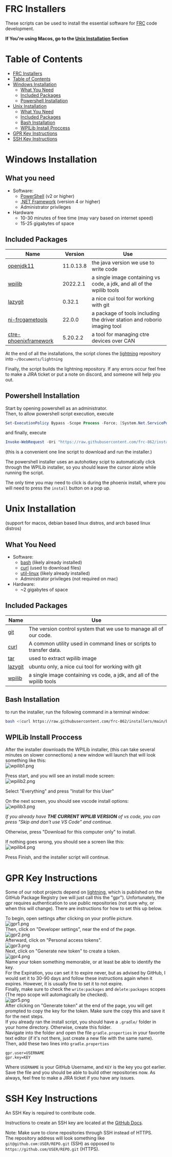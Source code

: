 # FRC Installers

These scripts can be used to install the essential software for [FRC](https://www.firstinspires.org/robotics/frc) code development.

**If You're using Macos, go to the [Unix Installation](#unix-installation) Section**

# Table of Contents

- [FRC Installers](#frc-installers)
- [Table of Contents](#table-of-contents)
- [Windows Installation](#windows-installation)
    - [What You Need](#what-you-need)
    - [Included Packages](#included-packages)
    - [Powershell Installation](#powershell-installation)
- [Unix Installation](#unix-installation)
    - [What You Need](#what-you-need-1)
    - [Included Packages](#included-packages-1)
    - [Bash Installation](#bash-installation)
    - [WPILib Install Proccess](#wpilib-install-proccess)
- [GPR Key Instructions](#gpr-key-instructions)
- [SSH Key Instructions](#ssh-key-instructions)

# Windows Installation

## What you need

- Software:
    - [PowerShell](https://github.com/PowerShell/PowerShell) (v2 or higher)
    - [.NET Framework](https://dotnet.microsoft.com/en-us/download/dotnet-framework) (version 4 or higher)
    - Administrator privileges
- Hardware
    - 10-30 minutes of free time (may vary based on internet speed)
    - 15-25 gigabytes of space

## Included Packages

Name | Version | Use
--- | --- | ---
[openjdk11](https://github.com/openjdk/) | 11.0.13.8 | the java version we use to write code
[wpilib](https://github.com/wpilibsuite/allwpilib) | 2022.2.1 | a single image containing vs code, a jdk, and all of the wpilib tools
[lazygit](https://github.com/jesseduffield/lazygit) | 0.32.1 | a nice cui tool for working with git
[ni-frcgametools](https://www.ni.com/en-us/support/downloads/drivers/download.frc-game-tools.html) | 22.0.0 | a package of tools including the driver station and roborio imaging tool
[ctre-phoenixframework](https://github.com/CrossTheRoadElec/Phoenix-Releases/releases) | 5.20.2.2 | a tool for managing ctre devices over CAN

At the end of all the installations, the script clones the [lightning](https://github.com/frc-862/lightning) repository into `~/Documents/lightning`

Finally, the script builds the lightning repository. If any errors occur feel free to make a JIRA ticket or put a note on discord, and someone will help you out.

## Powershell Installation

Start by opening powershell as an administrator.  
Then, to allow powershell script execution, execute

```PowerShell
Set-ExecutionPolicy Bypass -Scope Process -Force; [System.Net.ServicePointManager]::SecurityProtocol = [System.Net.ServicePointManager]::SecurityProtocol -bor 3072; 
```

and finally, execute

```PowerShell
Invoke-WebRequest -Uri "https://raw.githubusercontent.com/frc-862/installers/main/powershellInstaller.ps1" -OutFile ".\install.ps1"; Invoke-WebRequest -Uri "https://raw.githubusercontent.com/frc-862/installers/main/bashInstaller.sh" -OutFile ".\bashInstaller.sh"; .\install.ps1 --fallback_wpilib; rm .\install.ps1; rm .\bashInstaller.sh
```

(this is a convenient one line script to download and run the installer.)

The powershell installer uses an autohotkey scipt to automatically click through the WPILib installer, so you should leave the cursor alone while running the script.

The only time you may need to click is during the phoenix install, where you will need to press the `install` button on a pop up.

# Unix Installation

(support for macos, debian based linux distros, and arch based linux distros)

## What You Need

- Software:
    - [bash](https://www.gnu.org/software/bash/) (likely already installed)
    - [curl](https://curl.se/download.html) (used to download files)
    - [util-linux](https://github.com/util-linux/util-linux) (likely already installed)
    - Administrator privileges (not required on mac)
- Hardware:
    - ~2 gigabytes of space

## Included Packages

Name | Use
--- | ---
[git](https://git-scm.com/) | The version control system that we use to manage all of our code.
[curl](https://curl.se/download.html) | A common utility used in command lines or scripts to transfer data.
[tar](https://www.gnu.org/software/tar/) | used to extract wpilib image
[lazygit](https://github.com/jesseduffield/lazygit) | ubuntu only, a nice cui tool for working with git
[wpilib](https://github.com/wpilibsuite/allwpilib) | a single image containing vs code, a jdk, and all of the wpilib tools

## Bash Installation

to run the installer, run the following command in a terminal window:

```bash
bash <(curl https://raw.githubusercontent.com/frc-862/installers/main/bashInstaller.sh)
```

## WPILib Install Proccess

After the installer downloads the WPILib installer, (this can take several minutes on slower connections) a new window will launch that will look something like this:  
![wpilib1.png](./assets/wpilib1.png)

Press start, and you will see an install mode screen:  
![wpilib2.png](./assets/wpilib2.png)  

Select "Everything" and press "Install for this User"

On the next screen, you should see vscode install options:  
![wpilib3.png](./assets/wpilib3.png)

*If you already have **THE CURRENT WPILIB VERSION** of vs code, you can press "Skip and don't use VS Code" and continue.*

Otherwise, press "Download for this computer only" to install.

If nothing goes wrong, you should see a screen like this:  
![wpilib4.png](./assets/wpilib4.png)

Press Finish, and the installer script will continue.

# GPR Key Instructions

Some of our robot projects depend on [lightning](https://github.com/frc-862/lightning), which is published on the GitHub Package Registry (we will just call this the "gpr"). Unfortunately, the gpr requires authentication to use public repositories (not sure why, or when this will change). There are instructions for how to set this up below.

To begin, open settings after clicking on your profile picture.  
![gpr1.png](./assets/gpr1.png)  
Then, click on "Developer settings", near the end of the page.  
![gpr2.png](./assets/gpr2.png)  
Afterward, click on "Personal access tokens".  
![gpr3.png](./assets/gpr3.png)  
Next, click on "Generate new token" to create a token.  
![gpr4.png](./assets/gpr4.png)  
Name your token something memorable, or at least be able to identify the key.  
For the Expiration, you can set it to expire never, but as advised by GitHub, I would set it to 30-90 days and follow these instructions again when it expires. However, it is usually fine to set it to not expire.  
Finally, make sure to check the `write:packages` and `delete:packages` scopes (The repo scope will automagically be checked).  
![gpr5.png](./assets/gpr5.png)  
After clicking on "Generate token" at the end of the page, you will get prompted to copy the key for the token. Make sure the copy this and save it for the next steps.  
If you already ran the install script, you should have a `.gradle/` folder in your home directory. Otherwise, create this folder.  
Navigate into the folder and open the file `gradle.properties` in your favorite text editor (if it's not there, just create a new file with the same name).  
Then, add these two lines into `gradle.properties`

```properties
gpr.user=USERNAME
gpr.key=KEY
```

Where `USERNAME` is your GitHub Username, and `KEY` is the key you got earlier.  
Save the file and you should be able to build other repositories now. As always, feel free to make a JIRA ticket if you have any issues.

# SSH Key Instructions

An SSH Key is required to contribute code.

Instructions to create an SSH key are located at the [GitHub Docs](https://docs.github.com/en/github/authenticating-to-github/connecting-to-github-with-ssh/about-ssh).  

Note: Make sure to clone repositories through SSH instead of HTTPS.  
The repository address will look something like `git@github.com:USER/REPO.git` (SSH) as opposed to `https://github.com/USER/REPO.git` (HTTPS).

